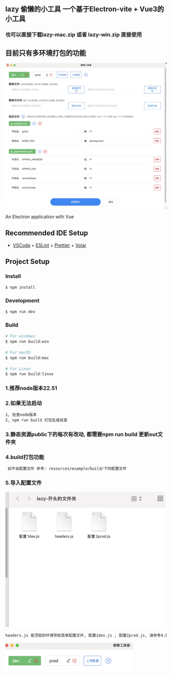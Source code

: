 ## lazy 偷懒的小工具 一个基于Electron-vite + Vue3的小工具
### 也可以直接下载lazy-mac.zip 或者 lazy-win.zip 直接使用

## 目前只有多环境打包的功能
<img src="/src/renderer/src/assets/img/example/build.jpg" width="800">

An Electron application with Vue

## Recommended IDE Setup

- [VSCode](https://code.visualstudio.com/) + [ESLint](https://marketplace.visualstudio.com/items?itemName=dbaeumer.vscode-eslint) + [Prettier](https://marketplace.visualstudio.com/items?itemName=esbenp.prettier-vscode) + [Volar](https://marketplace.visualstudio.com/items?itemName=Vue.volar)

## Project Setup

### Install

```bash
$ npm install
```

### Development

```bash
$ npm run dev
```

### Build

```bash
# For windows
$ npm run build:win

# For macOS
$ npm run build:mac

# For Linux
$ npm run build:linux
```
### 1.推荐node版本22.51
### 2.如果无法启动
```bash
1, 检查node版本
2, npm run build 打包生成资源
```

### 3.静态资源public下的每次有改动, 都需要npm run build 更新out文件夹


### 4.build打包功能
```bash
 如不会配置文件 参考: resources/example/build/下的配置文件
```
### 5.导入配置文件
<img src="/src/renderer/src/assets/img/example/Import_configuration.jpg" width="500">

```bash
headers.js 是顶部的环境导航菜单配置文件, 配置1dev.js , 配置2prod.js, 请参考4.build打包功能
```
<img src="/src/renderer/src/assets/img/example/Import_configuration2.jpg" width="400">


